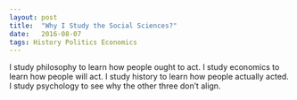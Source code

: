 ```yaml
---
layout:	post
title:	"Why I Study the Social Sciences?"
date:	2016-08-07
tags: History Politics Economics
---
```


I study philosophy to learn how people ought to act.
I study economics to learn how people will act.
I study history to learn how people actually acted.
I study psychology to see why the other three don’t align.  